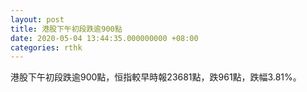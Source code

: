```yaml
---
layout: post
title: 港股下午初段跌逾900點
date: 2020-05-04 13:44:35.000000000 +08:00
categories: rthk
---
```


港股下午初段跌逾900點，恒指較早時報23681點，跌961點，跌幅3.81%。
